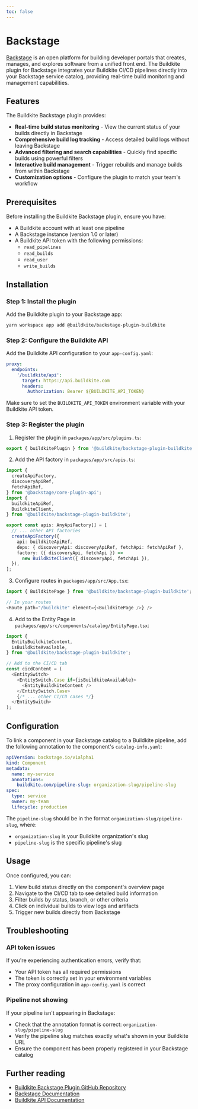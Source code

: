 ```yaml
---
toc: false
---
```


# Backstage

[Backstage](https://backstage.io/) is an open platform for building developer portals that creates, manages, and explores software from a unified front end. The Buildkite plugin for Backstage integrates your Buildkite CI/CD pipelines directly into your Backstage service catalog, providing real-time build monitoring and management capabilities.

## Features

The Buildkite Backstage plugin provides:

- **Real-time build status monitoring** - View the current status of your builds directly in Backstage
- **Comprehensive build log tracking** - Access detailed build logs without leaving Backstage
- **Advanced filtering and search capabilities** - Quickly find specific builds using powerful filters
- **Interactive build management** - Trigger rebuilds and manage builds from within Backstage
- **Customization options** - Configure the plugin to match your team's workflow

## Prerequisites

Before installing the Buildkite Backstage plugin, ensure you have:

- A Buildkite account with at least one pipeline
- A Backstage instance (version 1.0 or later)
- A Buildkite API token with the following permissions:
  - `read_pipelines`
  - `read_builds`
  - `read_user`
  - `write_builds`

## Installation

### Step 1: Install the plugin

Add the Buildkite plugin to your Backstage app:

```bash
yarn workspace app add @buildkite/backstage-plugin-buildkite
```

### Step 2: Configure the Buildkite API

Add the Buildkite API configuration to your `app-config.yaml`:

```yaml
proxy:
  endpoints:
    '/buildkite/api':
      target: https://api.buildkite.com
      headers:
        Authorization: Bearer ${BUILDKITE_API_TOKEN}
```

Make sure to set the `BUILDKITE_API_TOKEN` environment variable with your Buildkite API token.

### Step 3: Register the plugin

1. Register the plugin in `packages/app/src/plugins.ts`:

```typescript
export { buildkitePlugin } from '@buildkite/backstage-plugin-buildkite';
```

2. Add the API factory in `packages/app/src/apis.ts`:

```typescript
import {
  createApiFactory,
  discoveryApiRef,
  fetchApiRef,
} from '@backstage/core-plugin-api';
import {
  buildkiteApiRef,
  BuildkiteClient,
} from '@buildkite/backstage-plugin-buildkite';

export const apis: AnyApiFactory[] = [
  // ... other API factories
  createApiFactory({
    api: buildkiteApiRef,
    deps: { discoveryApi: discoveryApiRef, fetchApi: fetchApiRef },
    factory: ({ discoveryApi, fetchApi }) =>
      new BuildkiteClient({ discoveryApi, fetchApi }),
  }),
];
```

3. Configure routes in `packages/app/src/App.tsx`:

```typescript
import { BuildkitePage } from '@buildkite/backstage-plugin-buildkite';

// In your routes
<Route path="/buildkite" element={<BuildkitePage />} />
```

4. Add to the Entity Page in `packages/app/src/components/catalog/EntityPage.tsx`:

```typescript
import {
  EntityBuildkiteContent,
  isBuildkiteAvailable,
} from '@buildkite/backstage-plugin-buildkite';

// Add to the CI/CD tab
const cicdContent = (
  <EntitySwitch>
    <EntitySwitch.Case if={isBuildkiteAvailable}>
      <EntityBuildkiteContent />
    </EntitySwitch.Case>
    {/* ... other CI/CD cases */}
  </EntitySwitch>
);
```

## Configuration

To link a component in your Backstage catalog to a Buildkite pipeline, add the following annotation to the component's `catalog-info.yaml`:

```yaml
apiVersion: backstage.io/v1alpha1
kind: Component
metadata:
  name: my-service
  annotations:
    buildkite.com/pipeline-slug: organization-slug/pipeline-slug
spec:
  type: service
  owner: my-team
  lifecycle: production
```

The `pipeline-slug` should be in the format `organization-slug/pipeline-slug`, where:
- `organization-slug` is your Buildkite organization's slug
- `pipeline-slug` is the specific pipeline's slug

## Usage

Once configured, you can:

1. View build status directly on the component's overview page
2. Navigate to the CI/CD tab to see detailed build information
3. Filter builds by status, branch, or other criteria
4. Click on individual builds to view logs and artifacts
5. Trigger new builds directly from Backstage

## Troubleshooting

### API token issues

If you're experiencing authentication errors, verify that:
- Your API token has all required permissions
- The token is correctly set in your environment variables
- The proxy configuration in `app-config.yaml` is correct

### Pipeline not showing

If your pipeline isn't appearing in Backstage:
- Check that the annotation format is correct: `organization-slug/pipeline-slug`
- Verify the pipeline slug matches exactly what's shown in your Buildkite URL
- Ensure the component has been properly registered in your Backstage catalog

## Further reading

- [Buildkite Backstage Plugin GitHub Repository](https://github.com/buildkite/backstage-plugin)
- [Backstage Documentation](https://backstage.io/docs/overview/what-is-backstage)
- [Buildkite API Documentation](/docs/apis/rest_api)